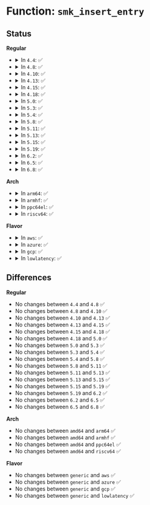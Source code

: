# Function: <code>smk_insert_entry</code>

## Status
<b>Regular</b>
<ul>
<li>
<details>
<summary>In <code>4.4</code>: ✅</summary>

```c
void smk_insert_entry(struct smack_known *skp);
```

**Collision:** Unique Global

**Inline:** No

**Transformation:** False

**Instances:**

```
In security/smack/smack_access.c (ffffffff813628c0)
Location: security/smack/smack_access.c:411
Inline: False
Direct callers:
  - security/smack/smack_access.c:smk_import_entry
```
**Symbols:**

```
ffffffff813628c0-ffffffff81362937: smk_insert_entry (STB_GLOBAL)
```
</details>
</li>
<li>
<details>
<summary>In <code>4.8</code>: ✅</summary>

```c
void smk_insert_entry(struct smack_known *skp);
```

**Collision:** Unique Global

**Inline:** No

**Transformation:** False

**Instances:**

```
In security/smack/smack_access.c (ffffffff81398a90)
Location: security/smack/smack_access.c:411
Inline: False
Direct callers:
  - security/smack/smack_access.c:smk_import_entry
```
**Symbols:**

```
ffffffff81398a90-ffffffff81398b09: smk_insert_entry (STB_GLOBAL)
```
</details>
</li>
<li>
<details>
<summary>In <code>4.10</code>: ✅</summary>

```c
void smk_insert_entry(struct smack_known *skp);
```

**Collision:** Unique Global

**Inline:** No

**Transformation:** False

**Instances:**

```
In security/smack/smack_access.c (ffffffff813af670)
Location: security/smack/smack_access.c:406
Inline: False
Direct callers:
  - security/smack/smack_access.c:smk_import_entry
```
**Symbols:**

```
ffffffff813af670-ffffffff813af6e9: smk_insert_entry (STB_GLOBAL)
```
</details>
</li>
<li>
<details>
<summary>In <code>4.13</code>: ✅</summary>

```c
void smk_insert_entry(struct smack_known *skp);
```

**Collision:** Unique Global

**Inline:** No

**Transformation:** False

**Instances:**

```
In security/smack/smack_access.c (ffffffff813c6220)
Location: security/smack/smack_access.c:406
Inline: False
Direct callers:
  - security/smack/smack_lsm.c:smack_init
  - security/smack/smack_lsm.c:smack_init
  - security/smack/smack_lsm.c:smack_init
  - security/smack/smack_lsm.c:smack_init
  - security/smack/smack_lsm.c:smack_init
  - security/smack/smack_access.c:smk_import_entry
```
**Symbols:**

```
ffffffff813c6220-ffffffff813c6299: smk_insert_entry (STB_GLOBAL)
```
</details>
</li>
<li>
<details>
<summary>In <code>4.15</code>: ✅</summary>

```c
void smk_insert_entry(struct smack_known *skp);
```

**Collision:** Unique Global

**Inline:** No

**Transformation:** False

**Instances:**

```
In security/smack/smack_access.c (ffffffff813ec510)
Location: security/smack/smack_access.c:406
Inline: False
Direct callers:
  - security/smack/smack_lsm.c:smack_init
  - security/smack/smack_lsm.c:smack_init
  - security/smack/smack_lsm.c:smack_init
  - security/smack/smack_lsm.c:smack_init
  - security/smack/smack_lsm.c:smack_init
  - security/smack/smack_access.c:smk_import_entry
```
**Symbols:**

```
ffffffff813ec510-ffffffff813ec589: smk_insert_entry (STB_GLOBAL)
```
</details>
</li>
<li>
<details>
<summary>In <code>4.18</code>: ✅</summary>

```c
void smk_insert_entry(struct smack_known *skp);
```

**Collision:** Unique Global

**Inline:** No

**Transformation:** False

**Instances:**

```
In security/smack/smack_access.c (ffffffff8141d340)
Location: security/smack/smack_access.c:406
Inline: False
Direct callers:
  - security/smack/smack_lsm.c:smack_init
  - security/smack/smack_lsm.c:smack_init
  - security/smack/smack_lsm.c:smack_init
  - security/smack/smack_lsm.c:smack_init
  - security/smack/smack_lsm.c:smack_init
  - security/smack/smack_access.c:smk_import_entry
```
**Symbols:**

```
ffffffff8141d340-ffffffff8141d3b9: smk_insert_entry (STB_GLOBAL)
```
</details>
</li>
<li>
<details>
<summary>In <code>5.0</code>: ✅</summary>

```c
void smk_insert_entry(struct smack_known *skp);
```

**Collision:** Unique Global

**Inline:** No

**Transformation:** False

**Instances:**

```
In security/smack/smack_access.c (ffffffff81439930)
Location: security/smack/smack_access.c:406
Inline: False
Direct callers:
  - security/smack/smack_lsm.c:smack_init
  - security/smack/smack_lsm.c:smack_init
  - security/smack/smack_lsm.c:smack_init
  - security/smack/smack_lsm.c:smack_init
  - security/smack/smack_lsm.c:smack_init
  - security/smack/smack_access.c:smk_import_entry
```
**Symbols:**

```
ffffffff81439930-ffffffff814399a9: smk_insert_entry (STB_GLOBAL)
```
</details>
</li>
<li>
<details>
<summary>In <code>5.3</code>: ✅</summary>

```c
void smk_insert_entry(struct smack_known *skp);
```

**Collision:** Unique Global

**Inline:** No

**Transformation:** False

**Instances:**

```
In security/smack/smack_access.c (ffffffff81467530)
Location: security/smack/smack_access.c:402
Inline: False
Direct callers:
  - security/smack/smack_lsm.c:smack_init
  - security/smack/smack_lsm.c:smack_init
  - security/smack/smack_lsm.c:smack_init
  - security/smack/smack_lsm.c:smack_init
  - security/smack/smack_lsm.c:smack_init
  - security/smack/smack_access.c:smk_import_entry
```
**Symbols:**

```
ffffffff81467530-ffffffff814675aa: smk_insert_entry (STB_GLOBAL)
```
</details>
</li>
<li>
<details>
<summary>In <code>5.4</code>: ✅</summary>

```c
void smk_insert_entry(struct smack_known *skp);
```

**Collision:** Unique Global

**Inline:** No

**Transformation:** False

**Instances:**

```
In security/smack/smack_access.c (ffffffff81481310)
Location: security/smack/smack_access.c:402
Inline: False
Direct callers:
  - security/smack/smack_lsm.c:smack_init
  - security/smack/smack_lsm.c:smack_init
  - security/smack/smack_lsm.c:smack_init
  - security/smack/smack_lsm.c:smack_init
  - security/smack/smack_lsm.c:smack_init
  - security/smack/smack_access.c:smk_import_entry
```
**Symbols:**

```
ffffffff81481310-ffffffff8148138a: smk_insert_entry (STB_GLOBAL)
```
</details>
</li>
<li>
<details>
<summary>In <code>5.8</code>: ✅</summary>

```c
void smk_insert_entry(struct smack_known *skp);
```

**Collision:** Unique Global

**Inline:** No

**Transformation:** False

**Instances:**

```
In security/smack/smack_access.c (ffffffff814d7280)
Location: security/smack/smack_access.c:402
Inline: False
Direct callers:
  - security/smack/smack_lsm.c:init_smack_known_list
  - security/smack/smack_lsm.c:init_smack_known_list
  - security/smack/smack_lsm.c:init_smack_known_list
  - security/smack/smack_lsm.c:init_smack_known_list
  - security/smack/smack_lsm.c:init_smack_known_list
  - security/smack/smack_access.c:smk_import_entry
```
**Symbols:**

```
ffffffff814d7280-ffffffff814d72fa: smk_insert_entry (STB_GLOBAL)
```
</details>
</li>
<li>
<details>
<summary>In <code>5.11</code>: ✅</summary>

```c
void smk_insert_entry(struct smack_known *skp);
```

**Collision:** Unique Global

**Inline:** No

**Transformation:** False

**Instances:**

```
In security/smack/smack_access.c (ffffffff814f4730)
Location: security/smack/smack_access.c:402
Inline: False
Direct callers:
  - security/smack/smack_lsm.c:init_smack_known_list
  - security/smack/smack_lsm.c:init_smack_known_list
  - security/smack/smack_lsm.c:init_smack_known_list
  - security/smack/smack_lsm.c:init_smack_known_list
  - security/smack/smack_lsm.c:init_smack_known_list
  - security/smack/smack_access.c:smk_import_entry
```
**Symbols:**

```
ffffffff814f4730-ffffffff814f47aa: smk_insert_entry (STB_GLOBAL)
```
</details>
</li>
<li>
<details>
<summary>In <code>5.13</code>: ✅</summary>

```c
void smk_insert_entry(struct smack_known *skp);
```

**Collision:** Unique Global

**Inline:** No

**Transformation:** False

**Instances:**

```
In security/smack/smack_access.c (ffffffff814fb6a0)
Location: security/smack/smack_access.c:402
Inline: False
Direct callers:
  - security/smack/smack_lsm.c:smack_init
  - security/smack/smack_lsm.c:smack_init
  - security/smack/smack_lsm.c:smack_init
  - security/smack/smack_lsm.c:smack_init
  - security/smack/smack_lsm.c:smack_init
  - security/smack/smack_access.c:smk_import_entry
```
**Symbols:**

```
ffffffff814fb6a0-ffffffff814fb719: smk_insert_entry (STB_GLOBAL)
```
</details>
</li>
<li>
<details>
<summary>In <code>5.15</code>: ✅</summary>

```c
void smk_insert_entry(struct smack_known *skp);
```

**Collision:** Unique Global

**Inline:** No

**Transformation:** False

**Instances:**

```
In security/smack/smack_access.c (ffffffff81556310)
Location: security/smack/smack_access.c:402
Inline: False
Direct callers:
  - security/smack/smack_lsm.c:smack_init
  - security/smack/smack_lsm.c:smack_init
  - security/smack/smack_lsm.c:smack_init
  - security/smack/smack_lsm.c:smack_init
  - security/smack/smack_lsm.c:smack_init
  - security/smack/smack_access.c:smk_import_entry
```
**Symbols:**

```
ffffffff81556310-ffffffff81556389: smk_insert_entry (STB_GLOBAL)
```
</details>
</li>
<li>
<details>
<summary>In <code>5.19</code>: ✅</summary>

```c
void smk_insert_entry(struct smack_known *skp);
```

**Collision:** Unique Global

**Inline:** No

**Transformation:** False

**Instances:**

```
In security/smack/smack_access.c (ffffffff815f06c0)
Location: security/smack/smack_access.c:402
Inline: False
Direct callers:
  - security/smack/smack_lsm.c:smack_init
  - security/smack/smack_lsm.c:smack_init
  - security/smack/smack_lsm.c:smack_init
  - security/smack/smack_lsm.c:smack_init
  - security/smack/smack_lsm.c:smack_init
  - security/smack/smack_access.c:smk_import_entry
```
**Symbols:**

```
ffffffff815f06c0-ffffffff815f0747: smk_insert_entry (STB_GLOBAL)
```
</details>
</li>
<li>
<details>
<summary>In <code>6.2</code>: ✅</summary>

```c
void smk_insert_entry(struct smack_known *skp);
```

**Collision:** Unique Global

**Inline:** No

**Transformation:** False

**Instances:**

```
In security/smack/smack_access.c (ffffffff816a0ac0)
Location: security/smack/smack_access.c:402
Inline: False
Direct callers:
  - security/smack/smack_lsm.c:smack_init
  - security/smack/smack_lsm.c:smack_init
  - security/smack/smack_lsm.c:smack_init
  - security/smack/smack_lsm.c:smack_init
  - security/smack/smack_lsm.c:smack_init
  - security/smack/smack_access.c:smk_import_entry
```
**Symbols:**

```
ffffffff816a0ac0-ffffffff816a0b47: smk_insert_entry (STB_GLOBAL)
```
</details>
</li>
<li>
<details>
<summary>In <code>6.5</code>: ✅</summary>

```c
void smk_insert_entry(struct smack_known *skp);
```

**Collision:** Unique Global

**Inline:** No

**Transformation:** False

**Instances:**

```
In security/smack/smack_access.c (ffffffff816d9400)
Location: security/smack/smack_access.c:402
Inline: False
Direct callers:
  - security/smack/smack_lsm.c:smack_init
  - security/smack/smack_lsm.c:smack_init
  - security/smack/smack_lsm.c:smack_init
  - security/smack/smack_lsm.c:smack_init
  - security/smack/smack_lsm.c:smack_init
  - security/smack/smack_access.c:smk_import_entry
```
**Symbols:**

```
ffffffff816d9400-ffffffff816d9487: smk_insert_entry (STB_GLOBAL)
```
</details>
</li>
<li>
<details>
<summary>In <code>6.8</code>: ✅</summary>

```c
void smk_insert_entry(struct smack_known *skp);
```

**Collision:** Unique Global

**Inline:** No

**Transformation:** False

**Instances:**

```
In security/smack/smack_access.c (ffffffff81715e60)
Location: security/smack/smack_access.c:402
Inline: False
Direct callers:
  - security/smack/smack_lsm.c:smack_init
  - security/smack/smack_lsm.c:smack_init
  - security/smack/smack_lsm.c:smack_init
  - security/smack/smack_lsm.c:smack_init
  - security/smack/smack_lsm.c:smack_init
  - security/smack/smack_access.c:smk_import_entry
```
**Symbols:**

```
ffffffff81715e60-ffffffff81715ee7: smk_insert_entry (STB_GLOBAL)
```
</details>
</li>
</ul>
<b>Arch</b>
<ul>
<li>
<details>
<summary>In <code>arm64</code>: ✅</summary>

```c
void smk_insert_entry(struct smack_known *skp);
```

**Collision:** Unique Global

**Inline:** No

**Transformation:** False

**Instances:**

```
In security/smack/smack_access.c (ffff800010572c18)
Location: security/smack/smack_access.c:402
Inline: False
Direct callers:
  - security/smack/smack_lsm.c:smack_init
  - security/smack/smack_lsm.c:smack_init
  - security/smack/smack_lsm.c:smack_init
  - security/smack/smack_lsm.c:smack_init
  - security/smack/smack_lsm.c:smack_init
  - security/smack/smack_access.c:smk_import_entry
```
**Symbols:**

```
ffff800010572c18-ffff800010572ca8: smk_insert_entry (STB_GLOBAL)
```
</details>
</li>
<li>
<details>
<summary>In <code>armhf</code>: ✅</summary>

```c
void smk_insert_entry(struct smack_known *skp);
```

**Collision:** Unique Global

**Inline:** No

**Transformation:** False

**Instances:**

```
In security/smack/smack_access.c (c0725e2c)
Location: security/smack/smack_access.c:402
Inline: False
Direct callers:
  - security/smack/smack_lsm.c:smack_init
  - security/smack/smack_lsm.c:smack_init
  - security/smack/smack_lsm.c:smack_init
  - security/smack/smack_lsm.c:smack_init
  - security/smack/smack_lsm.c:smack_init
  - security/smack/smack_access.c:smk_import_entry
```
**Symbols:**

```
c0725e2c-c0725eb4: smk_insert_entry (STB_GLOBAL)
```
</details>
</li>
<li>
<details>
<summary>In <code>ppc64el</code>: ✅</summary>

```c
void smk_insert_entry(struct smack_known *skp);
```

**Collision:** Unique Global

**Inline:** No

**Transformation:** False

**Instances:**

```
In security/smack/smack_access.c (c0000000006daad0)
Location: security/smack/smack_access.c:402
Inline: False
Direct callers:
  - security/smack/smack_lsm.c:smack_init
  - security/smack/smack_lsm.c:smack_init
  - security/smack/smack_lsm.c:smack_init
  - security/smack/smack_lsm.c:smack_init
  - security/smack/smack_lsm.c:smack_init
  - security/smack/smack_access.c:smk_import_entry
```
**Symbols:**

```
c0000000006daad0-c0000000006dab8c: smk_insert_entry (STB_GLOBAL)
```
</details>
</li>
<li>
<details>
<summary>In <code>riscv64</code>: ✅</summary>

```c
void smk_insert_entry(struct smack_known *skp);
```

**Collision:** Unique Global

**Inline:** No

**Transformation:** False

**Instances:**

```
In security/smack/smack_access.c (ffffffe0003c61dc)
Location: security/smack/smack_access.c:402
Inline: False
Direct callers:
  - security/smack/smack_lsm.c:smack_init
  - security/smack/smack_lsm.c:smack_init
  - security/smack/smack_lsm.c:smack_init
  - security/smack/smack_lsm.c:smack_init
  - security/smack/smack_lsm.c:smack_init
  - security/smack/smack_access.c:smk_import_entry
```
**Symbols:**

```
ffffffe0003c61dc-ffffffe0003c6264: smk_insert_entry (STB_GLOBAL)
```
</details>
</li>
</ul>
<b>Flavor</b>
<ul>
<li>
<details>
<summary>In <code>aws</code>: ✅</summary>

```c
void smk_insert_entry(struct smack_known *skp);
```

**Collision:** Unique Global

**Inline:** No

**Transformation:** False

**Instances:**

```
In security/smack/smack_access.c (ffffffff814798f0)
Location: security/smack/smack_access.c:402
Inline: False
Direct callers:
  - security/smack/smack_lsm.c:smack_init
  - security/smack/smack_lsm.c:smack_init
  - security/smack/smack_lsm.c:smack_init
  - security/smack/smack_lsm.c:smack_init
  - security/smack/smack_lsm.c:smack_init
  - security/smack/smack_access.c:smk_import_entry
```
**Symbols:**

```
ffffffff814798f0-ffffffff8147996a: smk_insert_entry (STB_GLOBAL)
```
</details>
</li>
<li>
<details>
<summary>In <code>azure</code>: ✅</summary>

```c
void smk_insert_entry(struct smack_known *skp);
```

**Collision:** Unique Global

**Inline:** No

**Transformation:** False

**Instances:**

```
In security/smack/smack_access.c (ffffffff8146a310)
Location: security/smack/smack_access.c:402
Inline: False
Direct callers:
  - security/smack/smack_lsm.c:smack_init
  - security/smack/smack_lsm.c:smack_init
  - security/smack/smack_lsm.c:smack_init
  - security/smack/smack_lsm.c:smack_init
  - security/smack/smack_lsm.c:smack_init
  - security/smack/smack_access.c:smk_import_entry
```
**Symbols:**

```
ffffffff8146a310-ffffffff8146a38a: smk_insert_entry (STB_GLOBAL)
```
</details>
</li>
<li>
<details>
<summary>In <code>gcp</code>: ✅</summary>

```c
void smk_insert_entry(struct smack_known *skp);
```

**Collision:** Unique Global

**Inline:** No

**Transformation:** False

**Instances:**

```
In security/smack/smack_access.c (ffffffff81475990)
Location: security/smack/smack_access.c:402
Inline: False
Direct callers:
  - security/smack/smack_lsm.c:smack_init
  - security/smack/smack_lsm.c:smack_init
  - security/smack/smack_lsm.c:smack_init
  - security/smack/smack_lsm.c:smack_init
  - security/smack/smack_lsm.c:smack_init
  - security/smack/smack_access.c:smk_import_entry
```
**Symbols:**

```
ffffffff81475990-ffffffff81475a0a: smk_insert_entry (STB_GLOBAL)
```
</details>
</li>
<li>
<details>
<summary>In <code>lowlatency</code>: ✅</summary>

```c
void smk_insert_entry(struct smack_known *skp);
```

**Collision:** Unique Global

**Inline:** No

**Transformation:** False

**Instances:**

```
In security/smack/smack_access.c (ffffffff8148d3e0)
Location: security/smack/smack_access.c:402
Inline: False
Direct callers:
  - security/smack/smack_lsm.c:smack_init
  - security/smack/smack_lsm.c:smack_init
  - security/smack/smack_lsm.c:smack_init
  - security/smack/smack_lsm.c:smack_init
  - security/smack/smack_lsm.c:smack_init
  - security/smack/smack_access.c:smk_import_entry
```
**Symbols:**

```
ffffffff8148d3e0-ffffffff8148d45a: smk_insert_entry (STB_GLOBAL)
```
</details>
</li>
</ul>

## Differences
<b>Regular</b>
<ul>
<li>
No changes between <code>4.4</code> and <code>4.8</code> ✅
</li>
<li>
No changes between <code>4.8</code> and <code>4.10</code> ✅
</li>
<li>
No changes between <code>4.10</code> and <code>4.13</code> ✅
</li>
<li>
No changes between <code>4.13</code> and <code>4.15</code> ✅
</li>
<li>
No changes between <code>4.15</code> and <code>4.18</code> ✅
</li>
<li>
No changes between <code>4.18</code> and <code>5.0</code> ✅
</li>
<li>
No changes between <code>5.0</code> and <code>5.3</code> ✅
</li>
<li>
No changes between <code>5.3</code> and <code>5.4</code> ✅
</li>
<li>
No changes between <code>5.4</code> and <code>5.8</code> ✅
</li>
<li>
No changes between <code>5.8</code> and <code>5.11</code> ✅
</li>
<li>
No changes between <code>5.11</code> and <code>5.13</code> ✅
</li>
<li>
No changes between <code>5.13</code> and <code>5.15</code> ✅
</li>
<li>
No changes between <code>5.15</code> and <code>5.19</code> ✅
</li>
<li>
No changes between <code>5.19</code> and <code>6.2</code> ✅
</li>
<li>
No changes between <code>6.2</code> and <code>6.5</code> ✅
</li>
<li>
No changes between <code>6.5</code> and <code>6.8</code> ✅
</li>
</ul>
<b>Arch</b>
<ul>
<li>
No changes between <code>amd64</code> and <code>arm64</code> ✅
</li>
<li>
No changes between <code>amd64</code> and <code>armhf</code> ✅
</li>
<li>
No changes between <code>amd64</code> and <code>ppc64el</code> ✅
</li>
<li>
No changes between <code>amd64</code> and <code>riscv64</code> ✅
</li>
</ul>
<b>Flavor</b>
<ul>
<li>
No changes between <code>generic</code> and <code>aws</code> ✅
</li>
<li>
No changes between <code>generic</code> and <code>azure</code> ✅
</li>
<li>
No changes between <code>generic</code> and <code>gcp</code> ✅
</li>
<li>
No changes between <code>generic</code> and <code>lowlatency</code> ✅
</li>
</ul>
